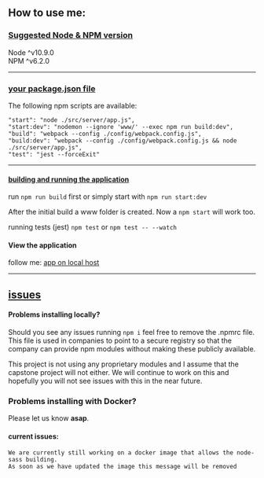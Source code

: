 ## **How to use me:**

### <u>Suggested Node & NPM version</u>
Node ^v10.9.0  
NPM ^v6.2.0

---

### <u>your package.json file</u>

The following npm scripts are available:

```
"start": "node ./src/server/app.js",
"start:dev": "nodemon --ignore 'www/' --exec npm run build:dev",
"build": "webpack --config ./config/webpack.config.js",
"build:dev": "webpack --config ./config/webpack.config.js && node ./src/server/app.js",
"test": "jest --forceExit"
```  
---

#### <u>building and running the application</u>
run `npm run build` first or simply start with `npm run start:dev`

After the initial build a www folder is created. 
Now a `npm start` will work too.

running tests (jest) `npm test` or `npm test -- --watch`

#### View the application
follow me: [app on local host](http://localhost:4000)

---
## <u>issues</u>
#### Problems installing locally?
Should you see any issues running `npm i` feel free to remove the .npmrc file.
This file is used in companies to point to a secure registry so that the company can provide npm modules
without making these publicly available. 

This project is not using any proprietary modules and I assume that the capstone project will not either.
We will continue to work on this and hopefully you will not see issues with this in the near future.


### Problems installing with Docker?
Please let us know **asap**. 
#### current issues:
```
We are currently still working on a docker image that allows the node-sass building.
As soon as we have updated the image this message will be removed
```
